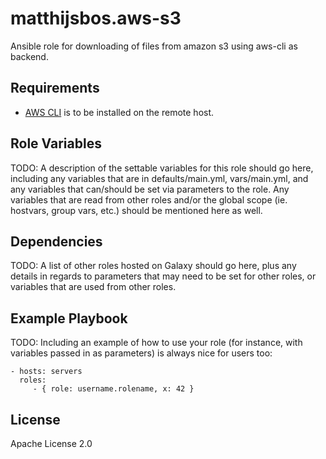 matthijsbos.aws-s3
=========

Ansible role for downloading of files from amazon s3 using aws-cli as backend.

Requirements
------------

- [AWS CLI](https://aws.amazon.com/cli/) is to be installed on the remote host.

Role Variables
--------------

TODO: 
A description of the settable variables for this role should go here, including any variables that are in defaults/main.yml, vars/main.yml, and any variables that can/should be set via parameters to the role. Any variables that are read from other roles and/or the global scope (ie. hostvars, group vars, etc.) should be mentioned here as well.

Dependencies
------------

TODO:
A list of other roles hosted on Galaxy should go here, plus any details in regards to parameters that may need to be set for other roles, or variables that are used from other roles.

Example Playbook
----------------

TODO:
Including an example of how to use your role (for instance, with variables passed in as parameters) is always nice for users too:

    - hosts: servers
      roles:
         - { role: username.rolename, x: 42 }

License
-------

Apache License 2.0
